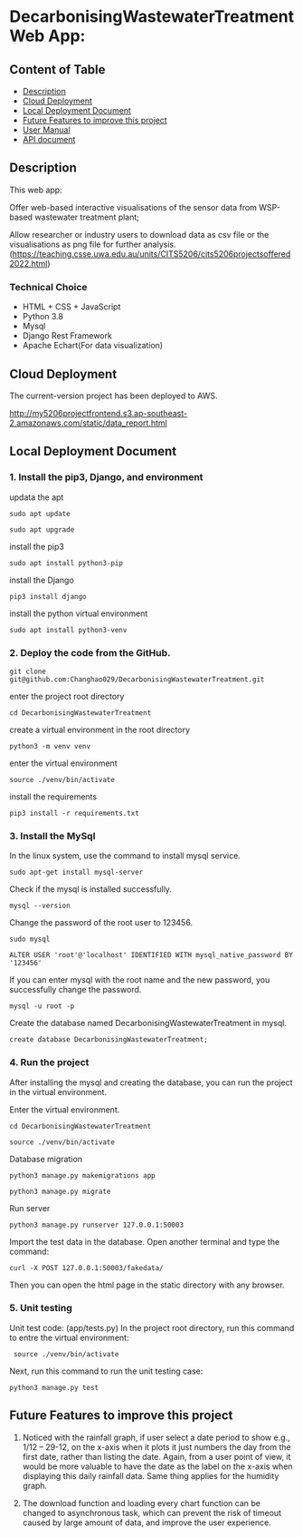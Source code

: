 # DecarbonisingWastewaterTreatment Web App:
## Content of Table
  - [Description](#description)
  - [Cloud Deployment](#clouddeployment)
  - [Local Deployment Document](#localdeployment)
  - [Future Features to improve this project](#futurefeature)
  - [User Manual](documents/User_Manual.md)
  - [API document](document/API_Document.md)
## Description <a name=description></a>
This web app:

Offer web-based interactive visualisations of the sensor data from WSP-based wastewater treatment plant;

Allow researcher or industry users to download data as csv file or the visualisations as png file for further analysis.
(https://teaching.csse.uwa.edu.au/units/CITS5206/cits5206projectsoffered2022.html)
### Technical Choice
- HTML + CSS + JavaScript
- Python 3.8
- Mysql
- Django Rest Framework
- Apache Echart(For data visualization)

## Cloud Deployment <a name=clouddeployment></a>
The current-version project has been deployed to AWS.

http://my5206projectfrontend.s3.ap-southeast-2.amazonaws.com/static/data_report.html


## Local Deployment Document <a name=localdeployment></a>
### 1. Install the pip3, Django, and environment
updata the apt

`sudo apt update `

`sudo apt upgrade`

install the pip3

`sudo apt install python3-pip`

install the Django

`pip3 install django`

install the python virtual environment

`sudo apt install python3-venv`

### 2. Deploy the code from the GitHub.
`git clone git@github.com:Changhao029/DecarbonisingWastewaterTreatment.git`

enter the project root directory

`cd DecarbonisingWastewaterTreatment`

create a virtual environment in the root directory

`python3 -m venv venv`

enter the virtual environment

`source ./venv/bin/activate`

install the requirements

`pip3 install -r requirements.txt`

### 3. Install the MySql
In the linux system, use the command to install mysql service.

`sudo apt-get install mysql-server`

Check if the mysql is installed successfully.

`mysql --version`

Change the password of the root user to 123456.

`sudo mysql`

`ALTER USER 'root'@'localhost' IDENTIFIED WITH mysql_native_password BY '123456'`

If you can enter mysql with the root name and the new password, 
you successfully change the password.

`mysql -u root -p`

Create the database named DecarbonisingWastewaterTreatment in mysql.

`create database DecarbonisingWastewaterTreatment;`

### 4. Run the project
After installing the mysql and creating the database, you can run the 
project in the virtual environment.

Enter the virtual environment.

`cd DecarbonisingWastewaterTreatment`

`source ./venv/bin/activate`

Database migration

`python3 manage.py makemigrations app`

`python3 manage.py migrate`

Run server

`python3 manage.py runserver 127.0.0.1:50003`

Import the test data in the database.
Open another terminal and type the command:

`curl -X POST 127.0.0.1:50003/fakedata/`

Then you can open the html page in the static directory with any browser.

### 5. Unit testing
Unit test code: (app/tests.py)
In the project root directory, run this command to entre the virtual environment:

` source ./venv/bin/activate`

Next, run this command to run the unit testing case:

`python3 manage.py test`

## Future Features to improve this project <a name=futurefeature></a>
1. Noticed with the rainfall graph, if user select a date period to show e.g., 
1/12 – 29-12, on the x-axis when it plots it just numbers the day from the first date, 
rather than listing the date. Again, from a user point of view, 
it would be more valuable to have the date as the label on the x-axis when displaying this daily rainfall data. 
Same thing applies for the humidity graph.

2. The download function and loading every chart function can be changed to asynchronous task, 
which can prevent the risk of timeout caused by large amount of data, and improve the user experience.
